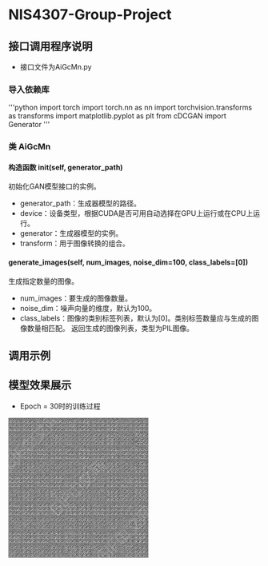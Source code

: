 # NIS4307-Group-Project

## 接口调用程序说明
- 接口文件为AiGcMn.py

### 导入依赖库

'''python
import torch
import torch.nn as nn
import torchvision.transforms as transforms
import matplotlib.pyplot as plt
from cDCGAN import Generator
'''



### 类 AiGcMn
#### 构造函数 __init__(self, generator_path)
初始化GAN模型接口的实例。

- generator_path：生成器模型的路径。
- device：设备类型，根据CUDA是否可用自动选择在GPU上运行或在CPU上运行。
- generator：生成器模型的实例。
- transform：用于图像转换的组合。

####  generate_images(self, num_images, noise_dim=100, class_labels=[0])
生成指定数量的图像。
- num_images：要生成的图像数量。
- noise_dim：噪声向量的维度，默认为100。
- class_labels：图像的类别标签列表，默认为[0]。类别标签数量应与生成的图像数量相匹配。
返回生成的图像列表，类型为PIL图像。

## 调用示例


## 模型效果展示
- Epoch = 30时的训练过程


![](https://github.com/xuhengjing020504/NIS4307-Group-Project/blob/main/sample.gif)

